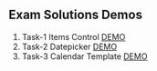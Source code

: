 ## Exam Solutions Demos
1. Task-1 Items Control [DEMO](https://cdn.rawgit.com/DanielaPopova/TelerikAcademy_Homeworks/784da7fa/JS%20DOM%20UI/Exams%20-%20JS%20DOM%20UI/2015-6-August/task-1/tasks/index.html)
2. Task-2 Datepicker [DEMO]()
3. Task-3 Calendar Template [DEMO](https://cdn.rawgit.com/DanielaPopova/TelerikAcademy_Homeworks/784da7fa/JS%20DOM%20UI/Exams%20-%20JS%20DOM%20UI/2015-6-August/task-3/Variant%201/Skeleton/tasks/index.html)